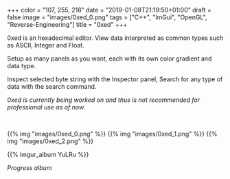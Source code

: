 +++
color = "107, 255, 218"
date = "2019-01-08T21:19:50+01:00"
draft = false
image = "images/0xed_0.png"
tags = ["C++", "ImGui", "OpenGL", "Reverse-Engineering"]
title = "0xed"
+++

0xed is an hexadecimal editor. View data interpreted as common types such as ASCII, Integer and Float.

Setup as many panels as you want, each with its own color gradient and data type.

Inspect selected byte string with the Inspector panel, Search for any type of data with the search command.

*0xed is currently being worked on and thus is not recommended for professional use as of now.*

<br>

{{% img "images/0xed_0.png" %}}
{{% img "images/0xed_1.png" %}}
{{% img "images/0xed_2.png" %}}

{{% imgur_album YuLRu %}}

*Progress album*
